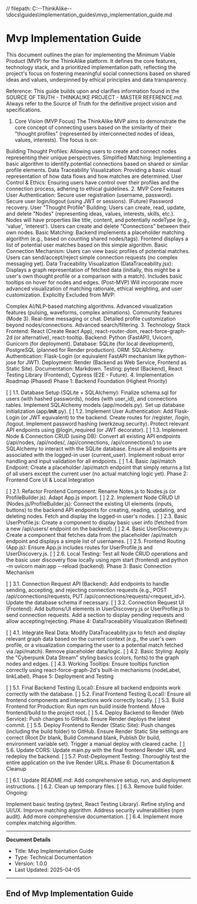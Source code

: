 // filepath: C:\--ThinkAlike--\docs\guides\implementation_guides\mvp_implementation_guide.md
# Mvp Implementation Guide

This document outlines the plan for implementing the Minimum Viable Product (MVP) for the ThinkAlike platform. It defines the core features, technology stack, and a prioritized implementation path, reflecting the project's focus on fostering meaningful social connections based on shared ideas and values, underpinned by ethical principles and data transparency.

Reference: This guide builds upon and clarifies information found in the SOURCE OF TRUTH - THINKALIKE PROJECT - MASTER REFERENCE.md. Always refer to the Source of Truth for the definitive project vision and specifications.

1. Core Vision (MVP Focus)
The ThinkAlike MVP aims to demonstrate the core concept of connecting users based on the similarity of their "thought profiles" (represented by interconnected nodes of ideas, values, interests). The focus is on:

Building Thought Profiles: Allowing users to create and connect nodes representing their unique perspectives.
Simplified Matching: Implementing a basic algorithm to identify potential connections based on shared or similar profile elements.
Data Traceability Visualization: Providing a basic visual representation of how data flows and how matches are determined.
User Control & Ethics: Ensuring users have control over their profiles and the connection process, adhering to ethical guidelines.
2. MVP Core Features
User Authentication:
Secure user registration (username, password).
Secure user login/logout (using JWT or sessions).
(Future) Password recovery.
User "Thought Profile" Building:
Users can create, read, update, and delete "Nodes" (representing ideas, values, interests, skills, etc.).
Nodes will have properties like title, content, and potentially nodeType (e.g., 'value', 'interest').
Users can create and delete "Connections" between their own nodes.
Basic Matching:
Backend implements a placeholder matching algorithm (e.g., based on counting shared nodes/tags).
Frontend displays a list of potential user matches based on this simple algorithm.
Basic Connection Mechanism:
Users can view basic profiles of potential matches.
Users can send/accept/reject simple connection requests (no complex messaging yet).
Data Traceability Visualization (DataTraceability.jsx):
Displays a graph representation of fetched data (initially, this might be a user's own thought profile or a comparison with a match).
Includes basic tooltips on hover for nodes and edges.
(Post-MVP) Will incorporate more advanced visualization of matching rationale, ethical weighting, and user customization.
Explicitly Excluded from MVP:

Complex AI/NLP-based matching algorithms.
Advanced visualization features (pulsing, waveforms, complex animations).
Community features (Mode 3).
Real-time messaging or chat.
Detailed profile customization beyond nodes/connections.
Advanced search/filtering.
3. Technology Stack
Frontend: React (Create React App), react-router-dom, react-force-graph-2d (or alternative), react-tooltip.
Backend: Python (FastAPI), Uvicorn, Gunicorn (for deployment).
Database: SQLite (for local development), PostgreSQL (planned for Render production).
ORM: SQLAlchemy.
Authentication: Flask-Login (or equivalent FastAPI mechanism like python-jose for JWT).
Deployment: Render (Backend as Web Service, Frontend as Static Site).
Documentation: Markdown.
Testing: pytest (Backend), React Testing Library (Frontend), Cypress (E2E - Future).
4. Implementation Roadmap (Phased)
Phase 1: Backend Foundation (Highest Priority)

[ ] 1.1. Database Setup (SQLite + SQLAlchemy):
Finalize schema.sql for users (with hashed passwords), nodes (with user_id), and connections tables.
Implement SQLAlchemy models (app/models.py).
Set up database initialization (app/__init__.py).
[ ] 1.2. Implement User Authentication:
Add Flask-Login (or JWT equivalent) to the backend.
Create routes for /register, /login, /logout.
Implement password hashing (werkzeug.security).
Protect relevant API endpoints using @login_required (or JWT decorator).
[ ] 1.3. Implement Node & Connection CRUD (using DB):
Convert all existing API endpoints (/api/nodes, /api/nodes/<id>, /api/connections, /api/connections/<id>) to use SQLAlchemy to interact with the SQLite database.
Ensure all endpoints are associated with the logged-in user (current_user).
Implement robust error handling and input validation for all endpoints.
[ ] 1.4. Basic /api/match Endpoint:
Create a placeholder /api/match endpoint that simply returns a list of all users except the current user (no actual matching logic yet).
Phase 2: Frontend Core UI & Local Integration

[ ] 2.1. Refactor Frontend Component: Rename Notes.js to Nodes.js (or ProfileBuilder.js). Adapt App.js import.
[ ] 2.2. Implement Node CRUD UI (Nodes.js/ProfileBuilder.js):
Connect the existing UI elements (inputs, buttons) to the backend API endpoints for creating, reading, updating, and deleting nodes.
Fetch and display the logged-in user's nodes.
[ ] 2.3. Basic UserProfile.js: Create a component to display basic user info (fetched from a new /api/users/<id> endpoint on the backend).
[ ] 2.4. Basic UserDiscovery.js: Create a component that fetches data from the placeholder /api/match endpoint and displays a simple list of usernames.
[ ] 2.5. Frontend Routing (App.js): Ensure App.js includes routes for UserProfile.js and UserDiscovery.js.
[ ] 2.6. Local Testing: Test all Node CRUD operations and the basic user discovery flow locally using npm start (frontend) and python -m uvicorn main:app --reload (backend).
Phase 3: Basic Connection Mechanism

[ ] 3.1. Connection Request API (Backend): Add endpoints to handle sending, accepting, and rejecting connection requests (e.g., POST /api/connections/requests, PUT /api/connections/requests/<request_id>). Update the database schema if necessary.
[ ] 3.2. Connection Request UI (Frontend): Add buttons/UI elements in UserDiscovery.js or UserProfile.js to send connection requests. Add a section to display pending requests and allow accepting/rejecting.
Phase 4: DataTraceability Visualization (Refined)

[ ] 4.1. Integrate Real Data: Modify DataTraceability.jsx to fetch and display relevant graph data based on the current context (e.g., the user's own profile, or a visualization comparing the user to a potential match fetched via /api/match). Remove placeholder data/logic.
[ ] 4.2. Basic Styling: Apply the "Cyberpunk Data Stream" styling basics (colors, fonts) to the graph nodes and edges.
[ ] 4.3. Working Tooltips: Ensure tooltips function correctly using react-force-graph-2d's built-in mechanisms (nodeLabel, linkLabel).
Phase 5: Deployment and Testing

[ ] 5.1. Final Backend Testing (Local): Ensure all backend endpoints work correctly with the database.
[ ] 5.2. Final Frontend Testing (Local): Ensure all frontend components and interactions work correctly locally.
[ ] 5.3. Build Frontend for Production:
Run npm run build inside frontend.
Move frontend/build to the project root.
[ ] 5.4. Deploy Backend to Render (Web Service): Push changes to GitHub. Ensure Render deploys the latest commit.
[ ] 5.5. Deploy Frontend to Render (Static Site): Push changes (including the build folder) to GitHub. Ensure Render Static Site settings are correct (Root Dir blank, Build Command blank, Publish Dir build, environment variable set). Trigger a manual deploy with cleared cache.
[ ] 5.6. Update CORS: Update main.py with the final frontend Render URL and redeploy the backend.
[ ] 5.7. Post-Deployment Testing: Thoroughly test the entire application on the live Render URLs.
Phase 6: Documentation & Cleanup

[ ] 6.1. Update README.md: Add comprehensive setup, run, and deployment instructions.
[ ] 6.2. Clean up temporary files.
[ ] 6.3. Remove build folder.
Ongoing:

Implement basic testing (pytest, React Testing Library).
Refine styling and UI/UX.
Improve matching algorithm.
Address security vulnerabilities (npm audit).
Add more comprehensive documentation.
[ ] 6.4. Implement more complex matching algorithm.

---
**Document Details**
- Title: Mvp Implementation Guide
- Type: Technical Documentation
- Version: 1.0.0
- Last Updated: 2025-04-05
---
End of Mvp Implementation Guide
---


